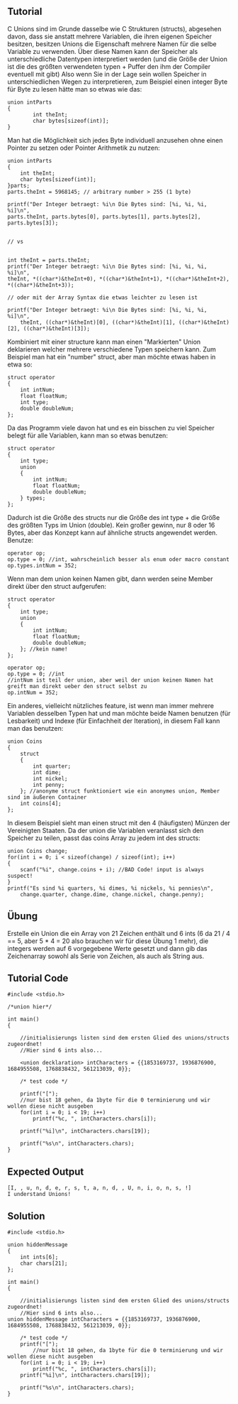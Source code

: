 Tutorial
--------

C Unions sind im Grunde dasselbe wie C Strukturen (structs), abgesehen davon, dass sie anstatt mehrere Variablen, die ihren eigenen Speicher besitzen, besitzen Unions die Eigenschaft mehrere Namen für die selbe Variable zu verwenden. Über diese Namen kann der Speicher als unterschiedliche Datentypen interpretiert werden (und die Größe der Union ist die des größten verwendeten typen + Puffer den ihm der Compiler eventuell mit gibt)
Also wenn Sie in der Lage sein wollen Speicher in unterschiedlichen Wegen zu interpretieren, zum Beispiel einen integer Byte für Byte zu lesen hätte man so etwas wie das:

	union intParts 
	{
    		int theInt;
    		char bytes[sizeof(int)];
	}

Man hat die Möglichkeit sich jedes Byte individuell anzusehen ohne einen Pointer zu setzen oder Pointer Arithmetik zu nutzen:

	union intParts 
	{
		int theInt;
		char bytes[sizeof(int)];
	}parts;
	parts.theInt = 5968145; // arbitrary number > 255 (1 byte)

	printf("Der Integer betraegt: %i\n Die Bytes sind: [%i, %i, %i, %i]\n",
	parts.theInt, parts.bytes[0], parts.bytes[1], parts.bytes[2], parts.bytes[3]);


	// vs


	int theInt = parts.theInt;
	printf("Der Integer betraegt: %i\n Die Bytes sind: [%i, %i, %i, %i]\n",
	theInt, *((char*)&theInt+0), *((char*)&theInt+1), *((char*)&theInt+2), *((char*)&theInt+3));

	// oder mit der Array Syntax die etwas leichter zu lesen ist

	printf("Der Integer betraegt: %i\n Die Bytes sind: [%i, %i, %i, %i]\n",
    	theInt, ((char*)&theInt)[0], ((char*)&theInt)[1], ((char*)&theInt)[2], ((char*)&theInt)[3]);
	
Kombiniert mit einer structure kann man einen "Markierten" Union deklarieren welcher mehrere verschiedene Typen speichern kann.
Zum Beispiel man hat ein "number" struct, aber man möchte etwas haben in etwa so:

	struct operator 
	{
		int intNum;
		float floatNum;
		int type;
		double doubleNum;
	};
	
Da das Programm viele davon hat und es ein bisschen zu viel Speicher belegt für alle Variablen, kann man so etwas benutzen:

	struct operator 
	{
		int type;
		union 
		{
			int intNum;
			float floatNum;
			double doubleNum;
		} types;
	};
	
Dadurch ist die Größe des structs nur die Größe des int type + die Größe des größten Typs im Union (double). Kein großer gewinn, nur 8 oder 16 Bytes, aber das Konzept kann auf ähnliche structs angewendet werden.
Benutze:

	operator op;
	op.type = 0; //int, wahrscheinlich besser als enum oder macro constant
	op.types.intNum = 352;
	
Wenn man dem union keinen Namen gibt, dann werden seine Member direkt über den struct aufgerufen:

	struct operator 
	{
		int type;
		union 
		{
			int intNum;
			float floatNum;
			double doubleNum;
		}; //kein name!
	};

	operator op;
	op.type = 0; //int
	//intNum ist teil der union, aber weil der union keinen Namen hat greift man direkt ueber den struct selbst zu
	op.intNum = 352;
	
Ein anderes, vielleicht nützliches feature, ist wenn man immer mehrere Variablen desselben Typen hat und man möchte beide Namen benutzen (für Lesbarkeit) und Indexe (für Einfachheit der Iteration), in diesem Fall kann man das benutzen:

	union Coins 
	{
		struct 
		{
			int quarter;
			int dime;
			int nickel;
			int penny;
		}; //anonyme struct funktioniert wie ein anonymes union, Member sind im äußeren Container
		int coins[4];
	};
	
In diesem Beispiel sieht man einen struct mit den 4 (häufigsten) Münzen der Vereinigten Staaten. Da der union die Variablen veranlasst sich den Speicher zu teilen, passt das coins Array zu jedem int des structs:

	union Coins change;
	for(int i = 0; i < sizeof(change) / sizeof(int); i++) 
	{
    	scanf("%i", change.coins + i); //BAD Code! input is always suspect!
	}
	printf("Es sind %i quarters, %i dimes, %i nickels, %i pennies\n",
    	change.quarter, change.dime, change.nickel, change.penny);
	
## Übung

Erstelle ein Union die ein Array von 21 Zeichen enthält und 6 ints (6 da 21 / 4 == 5, aber 5 * 4 = 20 also brauchen wir für diese Übung 1 mehr), die integers werden auf 6 vorgegebene Werte gesetzt und dann gib das Zeichenarray sowohl als Serie von Zeichen, als auch als String aus.

Tutorial Code
-------------

	#include <stdio.h>

	/*union hier*/

	int main() 
	{

		//initialisierungs listen sind dem ersten Glied des unions/structs zugeordnet!
		//Hier sind 6 ints also...
		
    	<union decklaration> intCharacters = {{1853169737, 1936876900, 1684955508, 1768838432, 561213039, 0}};

    	/* test code */
	
    	printf("[");
    	//nur bist 18 gehen, da 1byte für die 0 terminierung und wir wollen diese nicht ausgeben
		for(int i = 0; i < 19; i++) 
			printf("%c, ", intCharacters.chars[i]);

    	printf("%i]\n", intCharacters.chars[19]);

    	printf("%s\n", intCharacters.chars);
	}
	
Expected Output
---------------

	[I, , u, n, d, e, r, s, t, a, n, d, , U, n, i, o, n, s, !]
	I understand Unions!
	
Solution
--------

	#include <stdio.h>

	union hiddenMessage 
	{
    	int ints[6];
    	char chars[21];
	};

	int main() 
	{

    	//initialisierungs listen sind dem ersten Glied des unions/structs zugeordnet!
    	//Hier sind 6 ints also...
   	union hiddenMessage intCharacters = {{1853169737, 1936876900, 1684955508, 1768838432, 561213039, 0}};

    	/* test code */
    	printf("[");
    		//nur bist 18 gehen, da 1byte für die 0 terminierung und wir wollen diese nicht ausgeben
    	for(int i = 0; i < 19; i++) 
        	printf("%c, ", intCharacters.chars[i]);
    	printf("%i]\n", intCharacters.chars[19]);

    	printf("%s\n", intCharacters.chars);
	}
